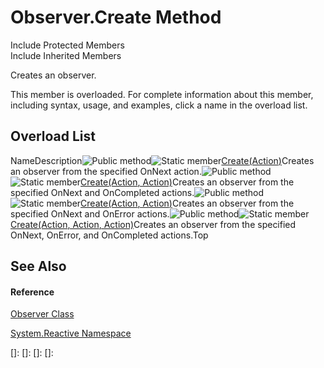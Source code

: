 # Observer.Create Method

Include Protected Members  
Include Inherited Members

Creates an observer.

This member is overloaded. For complete information about this member, including syntax, usage, and examples, click a name in the overload list.

## Overload List

NameDescription![Public method](images\Hh303103.pubmethod(en-us,VS.103).gif "Public method")![Static member](images\Hh244319.static(en-us,VS.103).gif "Static member")[Create<T>(Action<T>)](https://msdn.microsoft.com/en-us/library/m:system.reactive.observer.create%60%601(system.action%7b%60%600%7d)(v=VS.103))Creates an observer from the specified OnNext action.![Public method](images\Hh303103.pubmethod(en-us,VS.103).gif "Public method")![Static member](images\Hh244319.static(en-us,VS.103).gif "Static member")[Create<T>(Action<T>, Action)](https://msdn.microsoft.com/en-us/library/m:system.reactive.observer.create%60%601(system.action%7b%60%600%7d%2csystem.action)(v=VS.103))Creates an observer from the specified OnNext and OnCompleted actions.![Public method](images\Hh303103.pubmethod(en-us,VS.103).gif "Public method")![Static member](images\Hh244319.static(en-us,VS.103).gif "Static member")[Create<T>(Action<T>, Action<Exception>)](https://msdn.microsoft.com/en-us/library/m:system.reactive.observer.create%60%601(system.action%7b%60%600%7d%2csystem.action%7bsystem.exception%7d)(v=VS.103))Creates an observer from the specified OnNext and OnError actions.![Public method](images\Hh303103.pubmethod(en-us,VS.103).gif "Public method")![Static member](images\Hh244319.static(en-us,VS.103).gif "Static member")[Create<T>(Action<T>, Action<Exception>, Action)](https://msdn.microsoft.com/en-us/library/m:system.reactive.observer.create%60%601(system.action%7b%60%600%7d%2csystem.action%7bsystem.exception%7d%2csystem.action)(v=VS.103))Creates an observer from the specified OnNext, OnError, and OnCompleted actions.Top

## See Also

#### Reference

[Observer Class](Observer\Observer.md)

[System.Reactive Namespace](System.Reactive\System.Reactive.md)

[]: 
[]: 
[]: 
[]: 